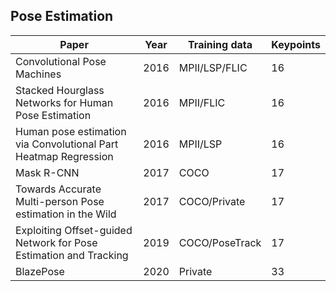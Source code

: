 ## Pose Estimation
| Paper | Year | Training data | Keypoints |
| ----- |------|---------------|-----------|
| Convolutional Pose Machines | 2016 | MPII/LSP/FLIC | 16 |
| Stacked Hourglass Networks for Human Pose Estimation | 2016 | MPII/FLIC | 16 |
| Human pose estimation via Convolutional Part Heatmap Regression | 2016 | MPII/LSP | 16 |
|  Mask R-CNN | 2017 | COCO | 17 |
| Towards Accurate Multi-person Pose estimation in the Wild | 2017 | COCO/Private | 17 |
| Exploiting Offset-guided Network for Pose Estimation and Tracking | 2019 | COCO/PoseTrack | 17 |
| BlazePose | 2020 | Private | 33 |
